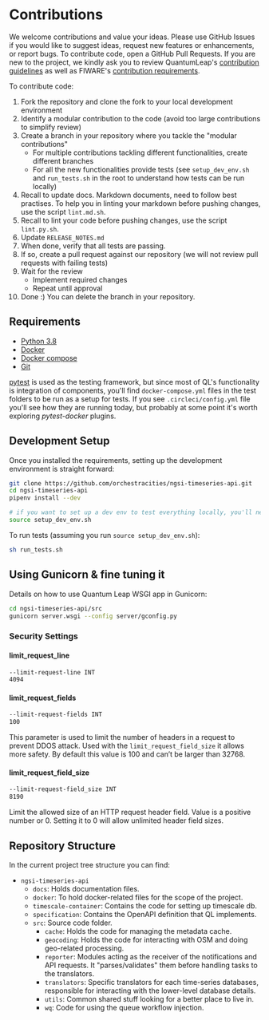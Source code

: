 # Contributions

We welcome contributions and value your ideas. Please use GitHub Issues
if you would like to suggest ideas, request new features or enhancements,
or report bugs. To contribute code, open a GitHub Pull Requests. If you
are new to the project, we kindly ask you to review QuantumLeap's
[contribution guidelines][contrib] as well as FIWARE's [contribution
requirements][fiware-contrib].

To contribute code:

1. Fork the repository and clone the fork to your local development environment
1. Identify a modular contribution to the code (avoid too large contributions
    to simplify review)
1. Create a branch in your repository where you tackle the "modular
contributions"
    - For multiple contributions tackling different functionalities, create
      different branches
    - For all the new functionalities provide tests (see `setup_dev_env.sh`
      and `run_tests.sh` in the root to understand how tests can be run locally)
1. Recall to update docs. Markdown documents, need to follow best practises.
  To help you in linting your markdown before pushing changes, use the script
  `lint.md.sh`.
1. Recall to lint your code before pushing changes, use the script
  `lint.py.sh`.
1. Update `RELEASE_NOTES.md`
1. When done, verify that all tests are passing.
1. If so, create a pull request against our repository (we will not review pull
  requests with failing tests)
1. Wait for the review
    - Implement required changes
    - Repeat until approval
1. Done :) You can delete the branch in your repository.

## Requirements

- [Python 3.8](https://docs.python-guide.org/starting/installation/)
- [Docker](https://docs.docker.com/get-docker/)
- [Docker compose](https://docs.docker.com/compose/install/)
- [Git](https://git-scm.com/book/en/v2/Getting-Started-Installing-Git)

[pytest](https://docs.pytest.org/en/latest/) is used as the testing framework,
but since most of QL's functionality is integration of components, you'll find
`docker-compose.yml` files in the test folders to be run as a setup for tests.
If you see `.circleci/config.yml` file you'll see how they are running today, but
probably at some point it's worth exploring *pytest-docker* plugins.

## Development Setup

Once you installed the requirements, setting up the development environment
is straight forward:

```bash
git clone https://github.com/orchestracities/ngsi-timeseries-api.git
cd ngsi-timeseries-api
pipenv install --dev

# if you want to set up a dev env to test everything locally, you'll need to...
source setup_dev_env.sh
```

To run tests (assuming you run `source setup_dev_env.sh`):

```bash
sh run_tests.sh
```

## Using Gunicorn & fine tuning it

Details on how to use Quantum Leap WSGI app in Gunicorn:

```bash
cd ngsi-timeseries-api/src
gunicorn server.wsgi --config server/gconfig.py
```

### Security Settings

#### limit_request_line

```bash
--limit-request-line INT
4094
```

#### limit_request_fields

```bash
--limit-request-fields INT
100
```

This parameter is used to limit the number of headers in a request to prevent
DDOS attack.  Used with the `limit_request_field_size` it allows more safety.
By default this value is 100 and can’t be larger than 32768.

#### limit_request_field_size

```bash
--limit-request-field_size INT
8190
```

Limit the allowed size of an HTTP request header field.
Value is a positive number or 0. Setting it to 0 will allow unlimited header
field sizes.

## Repository Structure

In the current project tree structure you can find:

- `ngsi-timeseries-api`
  - `docs`: Holds documentation files.
  - `docker`: To hold docker-related files for the scope of the project.
  - `timescale-container`: Contains the code for setting up timescale db.
  - `specification`: Contains the OpenAPI definition that QL implements.
  - `src`: Source code folder.
    - `cache`: Holds the code for managing the metadata cache.
    - `geocoding`: Holds the code for interacting with OSM and doing geo-related
      processing.
    - `reporter`: Modules acting as the receiver of the notifications and API
      requests. It "parses/validates" them before handling tasks
      to the translators.
    - `translators`: Specific translators for each time-series databases,
    responsible for interacting with the lower-level database details.
    - `utils`: Common shared stuff looking for a better place to live in.
    - `wq`: Code for using the queue workflow injection.

[contrib]: https://github.com/orchestracities/ngsi-timeseries-api/blob/master/CONTRIBUTING.md
    "Contributing to QuantumLeap"
[fiware-contrib]: https://github.com/FIWARE/contribution-requirements/
    "FIWARE Platform Contribution Requirements"
